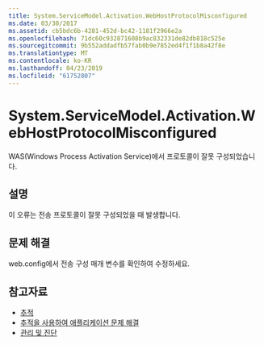 ```yaml
---
title: System.ServiceModel.Activation.WebHostProtocolMisconfigured
ms.date: 03/30/2017
ms.assetid: cb5bdc6b-4281-452d-bc42-1181f2966e2a
ms.openlocfilehash: 71dc60c932871608b9ac832331de82db818c525e
ms.sourcegitcommit: 9b552addadfb57fab0b9e7852ed4f1f1b8a42f8e
ms.translationtype: MT
ms.contentlocale: ko-KR
ms.lasthandoff: 04/23/2019
ms.locfileid: "61752807"
---
```

# <a name="systemservicemodelactivationwebhostprotocolmisconfigured"></a>System.ServiceModel.Activation.WebHostProtocolMisconfigured
WAS(Windows Process Activation Service)에서 프로토콜이 잘못 구성되었습니다.  
  
## <a name="description"></a>설명  
 이 오류는 전송 프로토콜이 잘못 구성되었을 때 발생합니다.  
  
## <a name="troubleshooting"></a>문제 해결  
 web.config에서 전송 구성 매개 변수를 확인하여 수정하세요.  
  
## <a name="see-also"></a>참고자료

- [추적](../../../../../docs/framework/wcf/diagnostics/tracing/index.md)
- [추적을 사용하여 애플리케이션 문제 해결](../../../../../docs/framework/wcf/diagnostics/tracing/using-tracing-to-troubleshoot-your-application.md)
- [관리 및 진단](../../../../../docs/framework/wcf/diagnostics/index.md)
